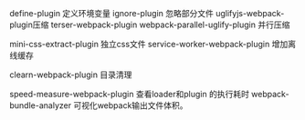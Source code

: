 define-plugin 定义环境变量
ignore-plugin 忽略部分文件
uglifyjs-webpack-plugin压缩
terser-webpack-plugin
webpack-parallel-uglify-plugin 并行压缩

mini-css-extract-plugin 独立css文件
service-worker-webpack-plugin 增加离线缓存

clearn-webpack-plugin 目录清理

speed-measure-webpack-plugin 查看loader和plugin 的执行耗时
webpack-bundle-analyzer 可视化webpack输出文件体积。